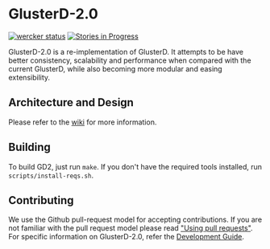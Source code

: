 # GlusterD-2.0
[![wercker status](https://app.wercker.com/status/8d3e2cd9852aac02259ba18878eed860/m "wercker status")](https://app.wercker.com/project/bykey/8d3e2cd9852aac02259ba18878eed860)
[![Stories in Progress](https://badge.waffle.io/gluster/glusterd2.svg?label=in%20progress&title=In%20Progress)](http://waffle.io/gluster/glusterd2)

GlusterD-2.0 is a re-implementation of GlusterD. It attempts to be have better
consistency, scalability and performance when compared with the current
GlusterD, while also becoming more modular and easing extensibility.

## Architecture and Design
Please refer to the [wiki](https://github.com/gluster/glusterd2/wiki/Design) for more information.

## Building

To build GD2, just run `make`. If you don't have the required tools installed, run `scripts/install-reqs.sh`.

## Contributing

We use the Github pull-request model for accepting contributions. If you are not familiar with the pull request model please read ["Using pull requests"](https://help.github.com/articles/using-pull-requests/). For specific information on GlusterD-2.0, refer the [Development Guide](../../wiki/Development-Guide).
